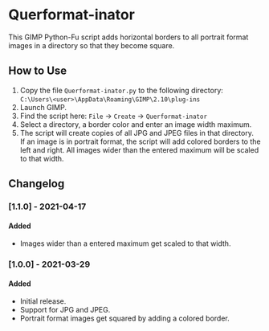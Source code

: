 # Querformat-inator

This GIMP Python-Fu script adds horizontal borders to all portrait format images in a directory so that they become square.

## How to Use

1. Copy the file `Querformat-inator.py` to the following directory:  
   `C:\Users\<user>\AppData\Roaming\GIMP\2.10\plug-ins`
1. Launch GIMP.
1. Find the script here: `File` → `Create` → `Querformat-inator`
1. Select a directory, a border color and enter an image width maximum.
1. The script will create copies of all JPG and JPEG files in that directory.  
   If an image is in portrait format, the script will add colored borders to the left and right.
   All images wider than the entered maximum will be scaled to that width.
   
## Changelog

### [1.1.0] - 2021-04-17

#### Added
- Images wider than a entered maximum get scaled to that width.

### [1.0.0] - 2021-03-29

#### Added
- Initial release.
- Support for JPG and JPEG.
- Portrait format images get squared by adding a colored border.
